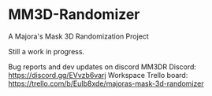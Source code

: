 # MM3D-Randomizer
A Majora's Mask 3D Randomization Project


Still a work in progress. 

Bug reports and dev updates on discord
MM3DR Discord: https://discord.gg/EVvzb6varj
Workspace Trello board: https://trello.com/b/EuIb8xde/majoras-mask-3d-randomizer
